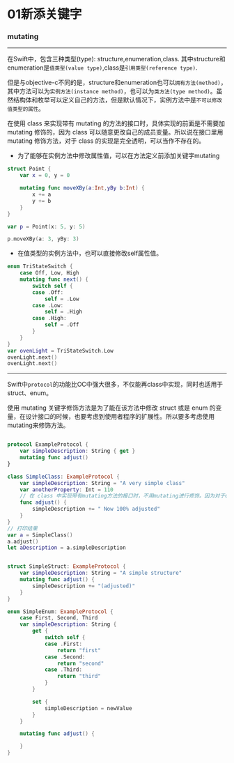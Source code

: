 # 01新添关键字


### mutating

---

在Swift中，包含三种类型(type): structure,enumeration,class. 其中structure和enumeration是`值类型(value type)`,class是`引用类型(reference type)`.

但是与objective-c不同的是，structure和enumeration也可以`拥有方法(method)`，其中方法可以为`实例方法(instance method)`，也可以为`类方法(type method)`。虽然结构体和枚举可以定义自己的方法，但是默认情况下，实例方法中是`不可以修改值类型的属性`。

在使用 class 来实现带有 mutating 的方法的接口时，具体实现的前面是不需要加 mutating 修饰的，因为 class 可以随意更改自己的成员变量。所以说在接口里用 mutating 修饰方法，对于 class 的实现是完全透明，可以当作不存在的。

- 为了能够在实例方法中修改属性值，可以在方法定义前添加关键字mutating


``` swift
struct Point {
    var x = 0, y = 0

    mutating func moveXBy(a:Int,yBy b:Int) {
        x += a
        y += b
    }
}

var p = Point(x: 5, y: 5)

p.moveXBy(a: 3, yBy: 3)

```

- 在值类型的实例方法中，也可以直接修改self属性值。

``` swift
enum TriStateSwitch {
    case Off, Low, High
    mutating func next() {
        switch self {
        case .Off:
            self = .Low
        case .Low:
            self = .High
        case .High:
            self = .Off
        }
    }
}
var ovenLight = TriStateSwitch.Low
ovenLight.next()
ovenLight.next()

```


---

Swift中`protocol`的功能比OC中强大很多，不仅能再class中实现，同时也适用于struct、enum。

使用 mutating 关键字修饰方法是为了能在该方法中修改 struct 或是 enum 的变量，在设计接口的时候，也要考虑到使用者程序的扩展性。所以要多考虑使用mutating来修饰方法。

``` swift

protocol ExampleProtocol {
    var simpleDescription: String { get }
    mutating func adjust()
}

class SimpleClass: ExampleProtocol {
    var simpleDescription: String = "A very simple class"
    var anotherProperty: Int = 110
    // 在 class 中实现带有mutating方法的接口时，不用mutating进行修饰。因为对于class来说，类的成员变量和方法都是透明的，所以不必使用 mutating 来进行修饰
    func adjust() {
        simpleDescription += " Now 100% adjusted"
    }
}
// 打印结果
var a = SimpleClass()
a.adjust()
let aDescription = a.simpleDescription


struct SimpleStruct: ExampleProtocol {
    var simpleDescription: String = "A simple structure"
    mutating func adjust() {
        simpleDescription += "(adjusted)"
    }
}

enum SimpleEnum: ExampleProtocol {
    case First, Second, Third
    var simpleDescription: String {
        get {
            switch self {
            case .First:
                return "first"
            case .Second:
                return "second"
            case .Third:
                return "third"
            }
        }

        set {
            simpleDescription = newValue
        }
    }

    mutating func adjust() {

    }
}
```
